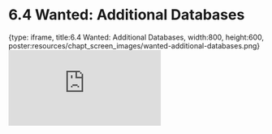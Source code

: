# 6.4 Wanted: Additional Databases
 
{type: iframe, title:6.4 Wanted: Additional Databases, width:800, height:600, poster:resources/chapt_screen_images/wanted-additional-databases.png}
![](https://www.c-moor.org/module-model-org-db/no_toc/wanted-additional-databases.html)
 

 

